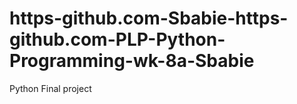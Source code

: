 # https-github.com-Sbabie-https-github.com-PLP-Python-Programming-wk-8a-Sbabie
Python Final project

